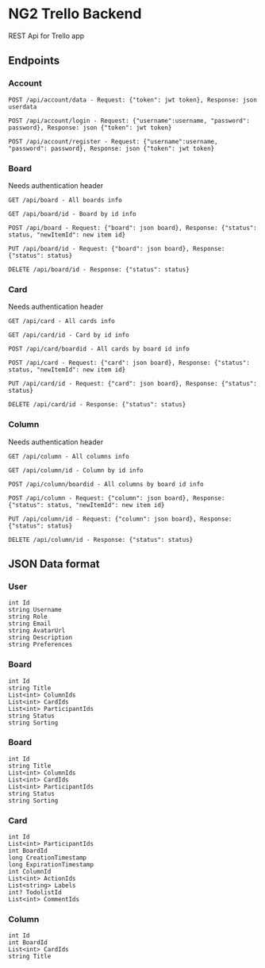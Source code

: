 # NG2 Trello Backend

REST Api for Trello app

## Endpoints

### Account

```
POST /api/account/data - Request: {"token": jwt token}, Response: json userdata
```
```
POST /api/account/login - Request: {"username":username, "password": password}, Response: json {"token": jwt token}
```
```
POST /api/account/register - Request: {"username":username, "password": password}, Response: json {"token": jwt token} 
```

### Board
Needs authentication header

```
GET /api/board - All boards info
```
```
GET /api/board/id - Board by id info
```
```
POST /api/board - Request: {"board": json board}, Response: {"status": status, "newItemId": new item id}
```
```
PUT /api/board/id - Request: {"board": json board}, Response: {"status": status}
```
```
DELETE /api/board/id - Response: {"status": status}
```

### Card
Needs authentication header

```
GET /api/card - All cards info
```
```
GET /api/card/id - Card by id info
```
```
POST /api/card/boardid - All cards by board id info
```
```
POST /api/card - Request: {"card": json board}, Response: {"status": status, "newItemId": new item id}
```
```
PUT /api/card/id - Request: {"card": json board}, Response: {"status": status}
```
```
DELETE /api/card/id - Response: {"status": status}
```

### Column
Needs authentication header

```
GET /api/column - All columns info
```
```
GET /api/column/id - Column by id info
```
```
POST /api/column/boardid - All columns by board id info
```
```
POST /api/column - Request: {"column": json board}, Response: {"status": status, "newItemId": new item id}
```
```
PUT /api/column/id - Request: {"column": json board}, Response: {"status": status}
```
```
DELETE /api/column/id - Response: {"status": status}
```

## JSON Data format

### User
```
int Id
string Username
string Role
string Email
string AvatarUrl
string Description
string Preferences
```
### Board
```
int Id
string Title
List<int> ColumnIds
List<int> CardIds
List<int> ParticipantIds
string Status
string Sorting
```
### Board
```
int Id
string Title
List<int> ColumnIds
List<int> CardIds
List<int> ParticipantIds
string Status
string Sorting
```
### Card
```
int Id
List<int> ParticipantIds
int BoardId
long CreationTimestamp
long ExpirationTimestamp
int ColumnId
List<int> ActionIds
List<string> Labels
int? TodolistId
List<int> CommentIds
```
### Column
```
int Id
int BoardId
List<int> CardIds
string Title
```